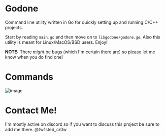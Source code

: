 # Godone
Command line utility written in Go for quickly setting up and running C/C++ projects.

Start by reading `main.go` and then move on to `libgodone/godone.go`.
Also this utility is meant for Linux/MacOS/BSD users. Enjoy!

**NOTE:** There *might* be bugs (which I'm certain there are) so please let me know when you do find one!

# Commands

![image](https://github.com/godfathersfather/Godone/assets/58998170/0cef1ba4-d4f6-42b9-b8f8-0f151756ec4f)

# Contact Me!

I'm mostly active on discord so if you want to discuss this project be sure to add me there. 
@tw1sted_cr0w
